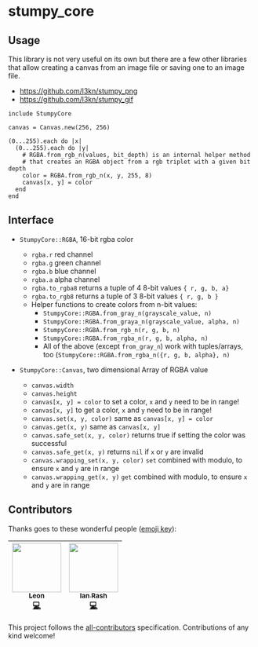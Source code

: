 # stumpy_core

## Usage

This library is not very useful on its own
but there are a few other libraries
that allow creating a canvas from an image file
or saving one to an image file.

* <https://github.com/l3kn/stumpy_png>
* <https://github.com/l3kn/stumpy_gif>

```crystal
include StumpyCore

canvas = Canvas.new(256, 256)

(0...255).each do |x|
  (0...255).each do |y|
    # RGBA.from_rgb_n(values, bit_depth) is an internal helper method
    # that creates an RGBA object from a rgb triplet with a given bit depth
    color = RGBA.from_rgb_n(x, y, 255, 8)
    canvas[x, y] = color
  end
end
```

## Interface

* `StumpyCore::RGBA`, 16-bit rgba color
  * `rgba.r` red channel
  * `rgba.g` green channel
  * `rgba.b` blue channel
  * `rgba.a` alpha channel
  * `rgba.to_rgba8` returns a tuple of 4 8-bit values `{ r, g, b, a}`
  * `rgba.to_rgb8` returns a tuple of 3 8-bit values  `{ r, g, b }`
  * Helper functions to create colors from n-bit values:
    * `StumpyCore::RGBA.from_gray_n(grayscale_value, n)`
    * `StumpyCore::RGBA.from_graya_n(grayscale_value, alpha, n)`
    * `StumpyCore::RGBA.from_rgb_n(r, g, b, n)`
    * `StumpyCore::RGBA.from_rgba_n(r, g, b, alpha, n)`
    * All of the above (except `from_gray_n`) work with tuples/arrays, too
      (`StumpyCore::RGBA.from_rgba_n({r, g, b, alpha}, n)`

* `StumpyCore::Canvas`, two dimensional Array of RGBA value
  * `canvas.width`
  * `canvas.height`
  * `canvas[x, y] = color` to set a color, `x` and `y` need to be in range!
  * `canvas[x, y]` to get a color, `x` and `y` need to be in range!
  * `canvas.set(x, y, color)` same as `canvas[x, y] = color`
  * `canvas.get(x, y)` same as `canvas[x, y]`
  * `canvas.safe_set(x, y, color)` returns true if setting the color was successful
  * `canvas.safe_get(x, y)` returns `nil` if `x` or `y` are invalid
  * `canvas.wrapping_set(x, y, color)` `set` combined with modulo, to ensure `x` and `y` are in range
  * `canvas.wrapping_get(x, y)` `get` combined with modulo, to ensure `x` and `y` are in range

## Contributors

Thanks goes to these wonderful people ([emoji key](https://github.com/kentcdodds/all-contributors#emoji-key)):

<!-- ALL-CONTRIBUTORS-LIST:START - Do not remove or modify this section -->
| [<img src="https://avatars.githubusercontent.com/u/2060269?v=3" width="100px;"/><br /><sub>Leon</sub>](https://github.com/l3kn)<br />[💻](https://github.com/l3kn/stumpy_core/commits?author=l3kn) | [<img src="https://avatars.githubusercontent.com/u/1298501?v=3" width="100px;"/><br /><sub>Ian Rash</sub>](https://github.com/redcodefinal)<br />[💻](https://github.com/l3kn/stumpy_core/commits?author=redcodefinal) |
| :---: | :---: |
<!-- ALL-CONTRIBUTORS-LIST:END -->

This project follows the [all-contributors](https://github.com/kentcdodds/all-contributors) specification. Contributions of any kind welcome!
